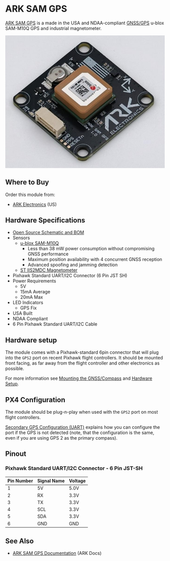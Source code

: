 # ARK SAM GPS

[ARK SAM GPS](https://arkelectron.gitbook.io/ark-documentation/gps/ark-sam-gps>) is a made in the USA and NDAA-compliant [GNSS/GPS](../gps_compass/index.md) u-blox SAM-M10Q GPS and industrial magnetometer.

![ARK SAM GPS](../../assets/hardware/gps/ark/ark_sam_gps.jpg)

## Where to Buy

Order this module from:

- [ARK Electronics](https://arkelectron.com/product/ark-sam-gps/) (US)

## Hardware Specifications

- [Open Source Schematic and BOM](https://github.com/ARK-Electronics/ARK_SAM_GPS/tree/main)
- Sensors
  - [u-blox SAM-M10Q](https://www.u-blox.com/en/product/sam-m10q-module)
    - Less than 38 mW power consumption without compromising GNSS performance
    - Maximum position availability with 4 concurrent GNSS reception
    - Advanced spoofing and jamming detection
  - [ST IIS2MDC Magnetometer](https://www.st.com/en/mems-and-sensors/iis2mdc.html)
- Pixhawk Standard UART/I2C Connector (6 Pin JST SH)
- Power Requirements
  - 5V
  - 15mA Average
  - 20mA Max
- LED Indicators
  - GPS Fix
- USA Built
- NDAA Compliant
- 6 Pin Pixhawk Standard UART/I2C Cable

## Hardware setup

The module comes with a Pixhawk-standard 6pin connector that will plug into the `GPS2` port on recent Pixhawk flight controllers.
It should be mounted front facing, as far away from the flight controller and other electronics as possible. 

For more information see [Mounting the GNSS/Compass](../gps_compass/index.md#mounting-the-gnss-compass) and [Hardware Setup](../gps_compass/index.md#hardware-setup).

## PX4 Configuration

The module should be plug-n-play when used with the `GPS2` port on most flight controllers.

[Secondary GPS Configuration (UART)](../gps_compass/index.md#secondary-gps-configuration-uart) explains how you can configure the port if the GPS is not detected (note, that the configuration is the same, even if you are using GPS 2 as the primary compass).

## Pinout

### Pixhawk Standard UART/I2C Connector - 6 Pin JST-SH

| Pin Number | Signal Name | Voltage |
| ---------- | ----------- | ------- |
| 1          | 5V          | 5.0V    |
| 2          | RX          | 3.3V    |
| 3          | TX          | 3.3V    |
| 4          | SCL         | 3.3V    |
| 5          | SDA         | 3.3V    |
| 6          | GND         | GND     |

## See Also

- [ARK SAM GPS Documentation](https://arkelectron.gitbook.io/ark-documentation/gps/ark-sam-gps) (ARK Docs)
